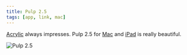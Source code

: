 ```yaml
---
title: Pulp 2.5
tags: [app, link, mac]
---
```


[Acrylic](http://acrylicapps.com) always impresses. Pulp 2.5 for [Mac](http://www.acrylicapps.com/pulp/mac/) and [iPad](http://www.acrylicapps.com/pulp/ipad/) is really beautiful.

![Pulp 2.5](http://assets.samsoff.es.s3.amazonaws.com/posts/pulp-25/pulp.png)
